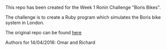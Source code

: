 This repo has been created for the Week 1 Ronin Challenge "Boris Bikes".

The challenge is to create a Ruby program which simulates the Boris bike system in London.

The original repo can be found [here](https://github.com/makersacademy/course/blob/master/boris_bikes/0_challenge_map.md)

Authors for 14/04/2016: Omar and Richard

